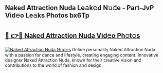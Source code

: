 ## Naked Attraction Nuda Le𝚊k𝚎d N𝚞𝚍e - Part-JvP Vid𝚎o Le𝚊ks Photos bx6Tp

# <h2><a href="http://fbdfy8.evod.top/?m=Naked+Attraction+Nuda">🔗 👉🔴 Naked Attraction Nuda Vid𝚎o Ph𝚘t𝚘s</a></h2>

[![Naked Attraction Nuda N𝚞d𝚎s](https://i.imgur.com/8V9OHl7.gif)](http://fbdfy8.evod.top/?m=Naked+Attraction+Nuda)
Online personality Naked Attraction Nuda with a passion for dance and lifestyle, creating engaging content. Innovative designer Naked Attraction Nuda, known for their creative vision and contributions to the world of fashion and design. 
